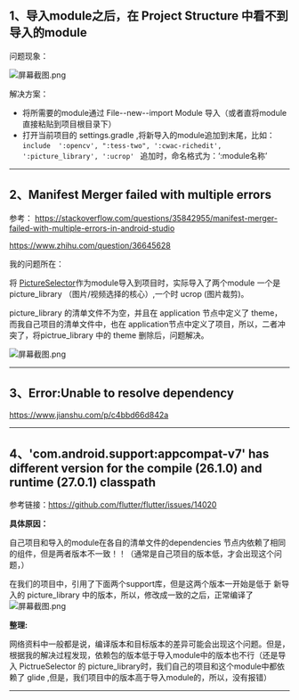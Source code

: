 
## 1、导入module之后，在 Project Structure 中看不到导入的module
问题现象：

![](https://gitee.com/uploads/images/2018/0419/140647_ec2ffd7d_930142.png "屏幕截图.png")

解决方案：

* 将所需要的module通过 File--new--import Module 导入（或者直将module直接粘贴到项目根目录下）
* 打开当前项目的 settings.gradle ,将新导入的module追加到末尾，比如：
`include  ':opencv', ":tess-two", ':cwac-richedit', ':picture_library', ':ucrop'
`
追加时，命名格式为：‘:module名称’

---


## 2、Manifest Merger failed with multiple errors 

参考：
https://stackoverflow.com/questions/35842955/manifest-merger-failed-with-multiple-errors-in-android-studio

https://www.zhihu.com/question/36645628

我的问题所在：

将 [PictureSelector](https://github.com/LuckSiege/PictureSelector)作为module导入到项目时，实际导入了两个module 一个是 picture_library （图片/视频选择的核心）,一个时 ucrop (图片裁剪)。

picture_library 的清单文件不为空，并且在 application 节点中定义了 theme， 而我自己项目的清单文件中，也在 application节点中定义了项目，所以，二者冲突了，将pictrue_library 中的 theme 删除后，问题解决。

![](https://gitee.com/uploads/images/2018/0419/161044_2c68df92_930142.png "屏幕截图.png")

---

## 3、Error:Unable to resolve dependency 
https://www.jianshu.com/p/c4bbd66d842a

---

## 4、'com.android.support:appcompat-v7' has different version for the compile (26.1.0) and runtime (27.0.1) classpath

参考链接：https://github.com/flutter/flutter/issues/14020

**具体原因：**

自己项目和导入的module在各自的清单文件的dependencies 节点内依赖了相同的组件，但是两者版本不一致！！（通常是自己项目的版本低，才会出现这个问题，）

在我们的项目中，引用了下面两个support库，但是这两个版本一开始是低于 新导入的 picture_library 中的版本，所以，修改成一致的之后，正常编译了
![](https://gitee.com/uploads/images/2018/0419/164851_865e656f_930142.png "屏幕截图.png")

**整理:**

网络资料中一般都是说，编译版本和目标版本的差异可能会出现这个问题。但是，根据我的解决过程发现，依赖包的版本低于导入module中的版本也不行（还是导入 PictrueSelector 的 picture_library时，我们自己的项目和这个module中都依赖了 glide ,但是，我们项目中的版本高于导入module的，所以，没有报错）

---


